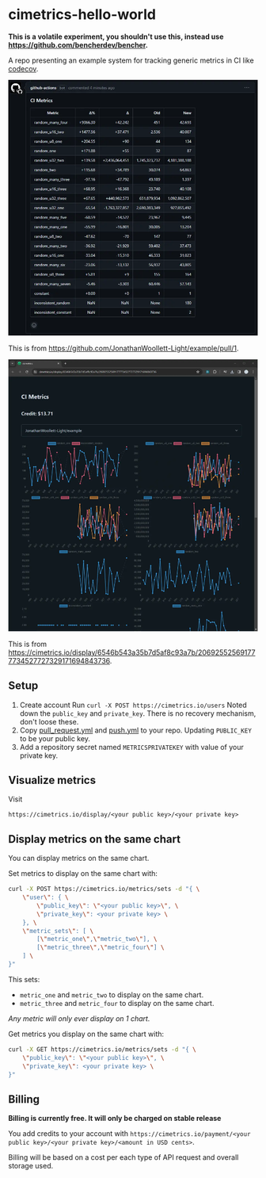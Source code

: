 # cimetrics-hello-world

**This is a volatile experiment, you shouldn't use this, instead use https://github.com/bencherdev/bencher.**

A repo presenting an example system for tracking generic metrics in CI like [codecov](https://about.codecov.io).

![Example PR comment](./pr_comment_example.webp)

This is from https://github.com/JonathanWoollett-Light/example/pull/1.

![Example display](./display_example.webp)

This is from https://cimetrics.io/display/6546b543a35b7d5af8c93a7b/206925525691777734527727329171694843736.

## Setup

1. Create account
   Run `curl -X POST https://cimetrics.io/users`
   Noted down the `public_key` and `private_key`.
   There is no recovery mechanism, don't loose these.
2. Copy [pull_request.yml](./.github/workflows/pull_request.yml) and [push.yml](./.github/workflows/push.yml) to your repo.
   Updating `PUBLIC_KEY` to be your public key.
3. Add a repository secret named `METRICSPRIVATEKEY` with value of your private key.

## Visualize metrics

Visit

```
https://cimetrics.io/display/<your public key>/<your private key>
```

## Display metrics on the same chart

You can display metrics on the same chart.

Set metrics to display on the same chart with:

```bash
curl -X POST https://cimetrics.io/metrics/sets -d "{ \
    \"user\": { \
        \"public_key\": \"<your public key>\", \
        \"private_key\": <your private key> \
    }, \
    \"metric_sets\": [ \
        [\"metric_one\",\"metric_two\"], \
        [\"metric_three\",\"metric_four\"] \
    ] \
}"
```

This sets:

- `metric_one` and `metric_two` to display on the same chart.
- `metric_three` and `metric_four` to display on the same chart.

*Any metric will only ever display on 1 chart.*

Get metrics you display on the same chart with:

```bash
curl -X GET https://cimetrics.io/metrics/sets -d "{ \
    \"public_key\": \"<your public key>\", \
    \"private_key\": <your private key> \
}"
```

## Billing

**Billing is currently free. It will only be charged on stable release**

You add credits to your account with
`https://cimetrics.io/payment/<your public key>/<your private key>/<amount in USD cents>`.

Billing will be based on a cost per each type of API request and overall storage used.